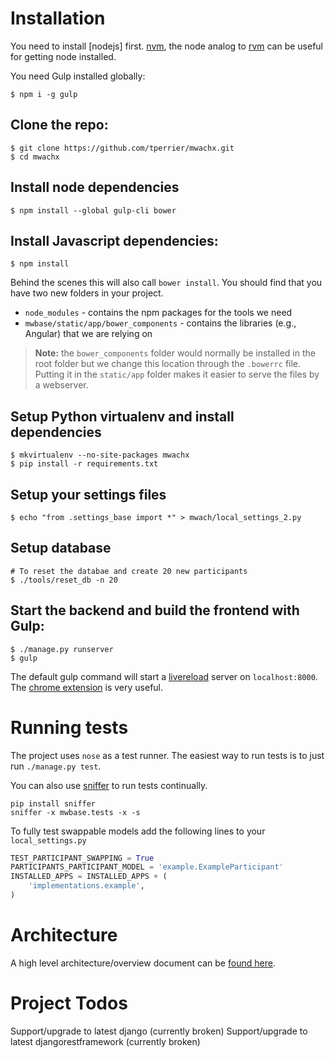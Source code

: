 # Installation

You need to install [nodejs] first. [nvm], the node analog to [rvm] can be useful for getting node installed. 

You need Gulp installed globally:
```
$ npm i -g gulp
```

## Clone the repo:

```
$ git clone https://github.com/tperrier/mwachx.git
$ cd mwachx
```

## Install node dependencies

```
$ npm install --global gulp-cli bower
```

## Install Javascript dependencies:

```
$ npm install
```

Behind the scenes this will also call `bower install`.  You should find that you have two new
folders in your project.

* `node_modules` - contains the npm packages for the tools we need
* `mwbase/static/app/bower_components` - contains the libraries (e.g., Angular) that we are relying on

> **Note:** the `bower_components` folder would normally be installed in the root folder but
we change this location through the `.bowerrc` file.  Putting it in the `static/app` folder makes
it easier to serve the files by a webserver.


## Setup Python virtualenv and install dependencies

```
$ mkvirtualenv --no-site-packages mwachx
$ pip install -r requirements.txt
```

## Setup your settings files

```
$ echo "from .settings_base import *" > mwach/local_settings_2.py
```

## Setup database

```
# To reset the databae and create 20 new participants
$ ./tools/reset_db -n 20 
```

## Start the backend and build the frontend with Gulp:
```
$ ./manage.py runserver
$ gulp
```

The default gulp command will start a [livereload] server on `localhost:8000`. The [chrome extension] is very useful.

# Running tests

The project uses `nose` as a test runner. The easiest way to run tests is to just run `./manage.py test`.

You can also use [sniffer](https://pypi.python.org/pypi/sniffer) to run tests continually.

```
pip install sniffer
sniffer -x mwbase.tests -x -s
```

To fully test swappable models add the following lines to your `local_settings.py`

```python
TEST_PARTICIPANT_SWAPPING = True
PARTICIPANTS_PARTICIPANT_MODEL = 'example.ExampleParticipant'
INSTALLED_APPS = INSTALLED_APPS + (
    'implementations.example',
)
```

# Architecture

A high level architecture/overview document can be [found here](./docs/overview.md).

# Project Todos

Support/upgrade to latest django (currently broken)
Support/upgrade to latest djangorestframework (currently broken)


[nvm]:https://github.com/creationix/nvm
[rvm]:https://rvm.io/
[livereload]:http://livereload.com/
[chrome extension]:https://chrome.google.com/webstore/detail/livereload/jnihajbhpnppcggbcgedagnkighmdlei?hl=en
